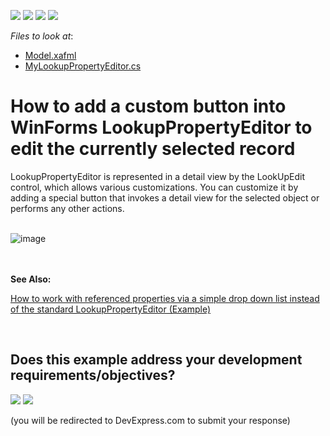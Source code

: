 <!-- default badges list -->
![](https://img.shields.io/endpoint?url=https://codecentral.devexpress.com/api/v1/VersionRange/128587367/24.2.1%2B)
[![](https://img.shields.io/badge/Open_in_DevExpress_Support_Center-FF7200?style=flat-square&logo=DevExpress&logoColor=white)](https://supportcenter.devexpress.com/ticket/details/E774)
[![](https://img.shields.io/badge/📖_How_to_use_DevExpress_Examples-e9f6fc?style=flat-square)](https://docs.devexpress.com/GeneralInformation/403183)
[![](https://img.shields.io/badge/💬_Leave_Feedback-feecdd?style=flat-square)](#does-this-example-address-your-development-requirementsobjectives)
<!-- default badges end -->
<!-- default file list -->
*Files to look at*:

* [Model.xafml](CS/EFCore/LookUpButtonEF/LookUpButtonEF.Win/Model.xafml) 
* [MyLookupPropertyEditor.cs](CS/EFCore/LookUpButtonEF/LookUpButtonEF.Win/Editors/MyLookupPropertyEditor.cs)
<!-- default file list end -->
# How to add a custom button into WinForms LookupPropertyEditor to edit the currently selected record


<p>
LookupPropertyEditor is represented in a detail view by the LookUpEdit control, which allows various customizations. You can customize it by adding a special button that invokes a detail view for the selected object or performs any other actions.<br /><br />
  
![image](https://github.com/DevExpress-Examples/XAF_how-to-add-a-custom-button-into-lookuppropertyeditor-to-edit-the-currently-selected-record-e774/assets/14300209/af3ac121-79d7-403d-9072-4e151cffd573)
  
  <br /><br /><strong>See Also:</strong></p>
<p><a href="https://www.devexpress.com/Support/Center/p/e1101">How to work with referenced properties via a simple drop down list instead of the standard LookupPropertyEditor (Example)</a></p>

<br/>


<!-- feedback -->
## Does this example address your development requirements/objectives?

[<img src="https://www.devexpress.com/support/examples/i/yes-button.svg"/>](https://www.devexpress.com/support/examples/survey.xml?utm_source=github&utm_campaign=XAF_how-to-add-a-custom-button-into-lookuppropertyeditor-to-edit-the-currently-selected-record-e774&~~~was_helpful=yes) [<img src="https://www.devexpress.com/support/examples/i/no-button.svg"/>](https://www.devexpress.com/support/examples/survey.xml?utm_source=github&utm_campaign=XAF_how-to-add-a-custom-button-into-lookuppropertyeditor-to-edit-the-currently-selected-record-e774&~~~was_helpful=no)

(you will be redirected to DevExpress.com to submit your response)
<!-- feedback end -->
